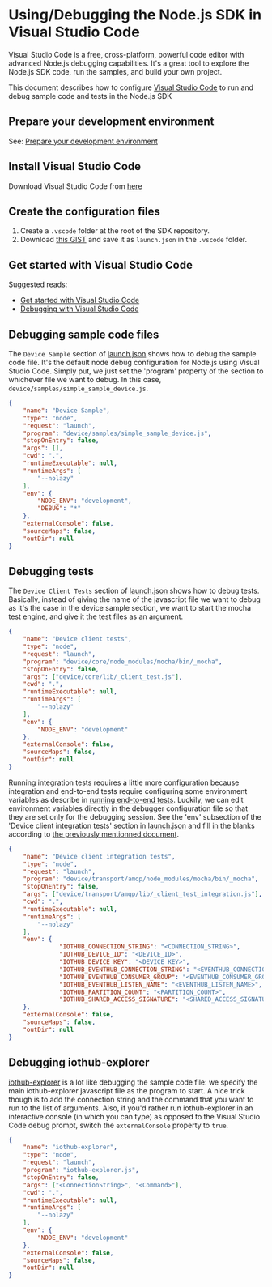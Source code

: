 # Using/Debugging the Node.js SDK in Visual Studio Code

Visual Studio Code is a free, cross-platform, powerful code editor with advanced Node.js debugging capabilities. It's a great tool to explore the Node.js SDK code, run the samples, and build your own project.

This document describes how to configure [Visual Studio Code](http://code.visualstudio.com) to run and debug sample code and tests in the Node.js SDK

## Prepare your development environment
See: [Prepare your development environment](node-devbox-setup.md)

## Install Visual Studio Code
Download Visual Studio Code from [here](http://code.visualstudio.com)

## Create the configuration files
1. Create a `.vscode` folder at the root of the SDK repository.
2. Download [this GIST](https://gist.github.com/pierreca/aef0548d88b37a0f37d8) and save it as `launch.json` in the `.vscode` folder.

## Get started with Visual Studio Code
Suggested reads: 
- [Get started with Visual Studio Code](https://code.visualstudio.com/Docs)
- [Debugging with Visual Studio Code](https://code.visualstudio.com/Docs/editor/debugging)

## Debugging sample code files
The `Device Sample` section of [launch.json](https://gist.github.com/pierreca/aef0548d88b37a0f37d8) shows how to debug the sample code file. It's the default node debug configuration for Node.js using Visual Studio Code.
Simply put, we just set the 'program' property of the section to whichever file we want to debug. In this case, `device/samples/simple_sample_device.js`.
```json
{
	"name": "Device Sample",
	"type": "node",
	"request": "launch",
	"program": "device/samples/simple_sample_device.js",
	"stopOnEntry": false,
	"args": [],
	"cwd": ".",
	"runtimeExecutable": null,
	"runtimeArgs": [
		"--nolazy"
	],
	"env": {
		"NODE_ENV": "development",
		"DEBUG": "*"
	},
	"externalConsole": false,
	"sourceMaps": false,
	"outDir": null
}
```
## Debugging tests
The `Device Client Tests` section of [launch.json](https://gist.github.com/pierreca/aef0548d88b37a0f37d8) shows how to debug tests.
Basically, instead of giving the name of the javascript file we want to debug as it's the case in the device sample section, we want to start the mocha test engine, and give it the test files as an argument.
```json
{
	"name": "Device client tests",
	"type": "node",
	"request": "launch",
	"program": "device/core/node_modules/mocha/bin/_mocha",
	"stopOnEntry": false,
	"args": ["device/core/lib/_client_test.js"],
	"cwd": ".",
	"runtimeExecutable": null,
	"runtimeArgs": [
		"--nolazy"
	],
	"env": {
		"NODE_ENV": "development"
	},
	"externalConsole": false,
	"sourceMaps": false,
	"outDir": null
}
```

Running integration tests requires a little more configuration because integration and end-to-end tests require configuring some environment variables as describe in [running end-to-end tests](https://github.com/Azure/azure-iot-sdk-c/blob/master/doc/run_end_to_end_tests.md).
Luckily, we can edit environment variables directly in the debugger configuration file so that they are set only for the debugging session.
See the 'env' subsection of the 'Device client integration tests' section in [launch.json](https://gist.github.com/pierreca/aef0548d88b37a0f37d8) and fill in the blanks according to [the previously mentionned document](https://github.com/Azure/azure-iot-sdk-c/blob/master/doc/run_end_to_end_tests.md).
```json
{
	"name": "Device client integration tests",
	"type": "node",
	"request": "launch",
	"program": "device/transport/amqp/node_modules/mocha/bin/_mocha",
	"stopOnEntry": false,
	"args": ["device/transport/amqp/lib/_client_test_integration.js"],
	"cwd": ".",
	"runtimeExecutable": null,
	"runtimeArgs": [
		"--nolazy"
	],
	"env": {
              "IOTHUB_CONNECTION_STRING": "<CONNECTION_STRING>",
              "IOTHUB_DEVICE_ID": "<DEVICE_ID>",
              "IOTHUB_DEVICE_KEY": "<DEVICE_KEY>",
              "IOTHUB_EVENTHUB_CONNECTION_STRING": "<EVENTHUB_CONNECTION_STRING>",
              "IOTHUB_EVENTHUB_CONSUMER_GROUP": "<EVENTHUB_CONSUMER_GROUP>",
              "IOTHUB_EVENTHUB_LISTEN_NAME": "<EVENTHUB_LISTEN_NAME>",
              "IOTHUB_PARTITION_COUNT": "<PARTITION_COUNT>",
              "IOTHUB_SHARED_ACCESS_SIGNATURE": "<SHARED_ACCESS_SIGNATURE>"
	},
	"externalConsole": false,
	"sourceMaps": false,
	"outDir": null
}
```

## Debugging iothub-explorer
[iothub-explorer](https://github.com/Azure/iothub-explorer) is a lot like debugging the sample code file: we specify the main iothub-explorer javascript file as the program to start.
A nice trick though is to add the connection string and the command that you want to run to the list of arguments. Also, if you'd rather run iothub-explorer in an interactive console (in which you can type) as opposed to the Visual Studio Code debug prompt, switch the `externalConsole` property to `true`.
```json
{
	"name": "iothub-explorer",
	"type": "node",
	"request": "launch",
	"program": "iothub-explorer.js",
	"stopOnEntry": false,
	"args": ["<ConnectionString>", "<Command>"],
	"cwd": ".",
	"runtimeExecutable": null,
	"runtimeArgs": [
		"--nolazy"
	],
	"env": {
		"NODE_ENV": "development"
	},
	"externalConsole": false,
	"sourceMaps": false,
	"outDir": null
}
```